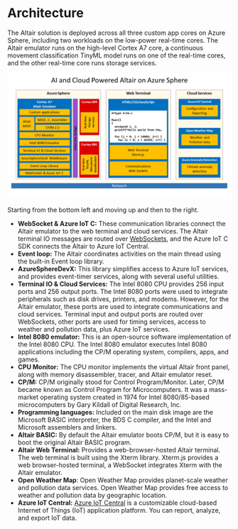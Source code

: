 # Architecture

The Altair solution is deployed across all three custom app cores on Azure Sphere, including two workloads on the low-power real-time cores. The Altair emulator runs on the high-level Cortex A7 core, a continuous movement classification TinyML model runs on one of the real-time cores, and the other real-time core runs storage services.

![The following diagram summarizes the Altair emulator architecture.](img/Altair_8800_Application_Architecture.png)

Starting from the bottom left and moving up and then to the right.

- **WebSocket & Azure IoT C:** These communication libraries connect the Altair emulator to the web terminal and cloud services. The Altair terminal IO messages are routed over [WebSockets](https://en.wikipedia.org/wiki/WebSocket), and the Azure IoT C SDK connects the Altair to Azure IoT Central.
- **Event loop:** The Altair coordinates activities on the main thread using the built-in Event loop library.
- **AzureSphereDevX:** This library simplifies access to Azure IoT services, and provides event-timer services, along with several useful utilities.
- **Terminal IO & Cloud Services:** The Intel 8080 CPU provides 256 input ports and 256 output ports. The Intel 8080 ports were used to integrate peripherals such as disk drives, printers, and modems. However, for the Altair emulator, these ports are used to integrate communications and cloud services. Terminal input and output ports are routed over WebSockets, other ports are used for timing services, access to weather and pollution data, plus Azure IoT services.
- **Intel 8080 emulator:** This is an open-source software implementation of the Intel 8080 CPU. The Intel 8080 emulator executes Intel 8080 applications including the CP/M operating system, compilers, apps, and games.
- **CPU Monitor:** The CPU monitor implements the virtual Altair front panel, along with memory disassembler, tracer, and Altair emulator reset.
- **CP/M:** CP/M originally stood for Control Program/Monitor. Later, CP/M became known as Control Program for Microcomputers. It was a mass-market operating system created in 1974 for Intel 8080/85-based microcomputers by Gary Kildall of Digital Research, Inc.
- **Programming languages:** Included on the main disk image are the Microsoft BASIC interpreter, the BDS C compiler, and the Intel and Microsoft assemblers and linkers.
- **Altair BASIC:** By default the Altair emulator boots CP/M, but it is easy to boot the original Altair BASIC program.
- **Altair Web Terminal:** Provides a web-browser-hosted Altair terminal. The web terminal is built using the Xterm library. Xterm.js provides a web browser-hosted terminal, a WebSocket integrates Xterm with the Altair emulator.
- **Open Weather Map**: Open Weather Map provides planet-scale weather and pollution data services. Open Weather Map provides free access to weather and pollution data by geographic location.
- **Azure IoT Central:** [Azure IoT Central](https://azure.microsoft.com/services/iot-central?azure-portal=true) is a customizable cloud-based Internet of Things (IoT) application platform. You can report, analyze, and export IoT data.
